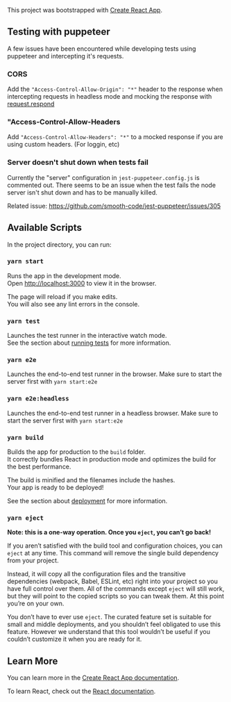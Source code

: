 This project was bootstrapped with [Create React App](https://github.com/facebook/create-react-app).

## Testing with puppeteer
A few issues have been encountered while developing tests using puppeteer and intercepting it's requests.

### CORS
Add the `"Access-Control-Allow-Origin": "*"` header to the response when intercepting requests in headless mode and mocking the response with [request.respond](https://pptr.dev/#?product=Puppeteer&version=v2.1.1&show=api-requestrespondresponse)

### "Access-Control-Allow-Headers
Add `"Access-Control-Allow-Headers": "*"` to a mocked response if you are using custom headers. (For loggin, etc)

### Server doesn't shut down when tests fail
Currently the "server" configuration in `jest-puppeteer.config.js` is commented out. There seems to be an issue when the test fails the node server isn't shut down and has to be manually killed.

Related issue: https://github.com/smooth-code/jest-puppeteer/issues/305

## Available Scripts

In the project directory, you can run:

### `yarn start`

Runs the app in the development mode.<br />
Open [http://localhost:3000](http://localhost:3000) to view it in the browser.

The page will reload if you make edits.<br />
You will also see any lint errors in the console.

### `yarn test`

Launches the test runner in the interactive watch mode.<br />
See the section about [running tests](https://facebook.github.io/create-react-app/docs/running-tests) for more information.

### `yarn e2e`

Launches the end-to-end test runner in the browser. Make sure to start the server first with `yarn start:e2e`

### `yarn e2e:headless`

Launches the end-to-end test runner in a headless browser.  Make sure to start the server first with `yarn start:e2e`

### `yarn build`

Builds the app for production to the `build` folder.<br />
It correctly bundles React in production mode and optimizes the build for the best performance.

The build is minified and the filenames include the hashes.<br />
Your app is ready to be deployed!

See the section about [deployment](https://facebook.github.io/create-react-app/docs/deployment) for more information.

### `yarn eject`

**Note: this is a one-way operation. Once you `eject`, you can’t go back!**

If you aren’t satisfied with the build tool and configuration choices, you can `eject` at any time. This command will remove the single build dependency from your project.

Instead, it will copy all the configuration files and the transitive dependencies (webpack, Babel, ESLint, etc) right into your project so you have full control over them. All of the commands except `eject` will still work, but they will point to the copied scripts so you can tweak them. At this point you’re on your own.

You don’t have to ever use `eject`. The curated feature set is suitable for small and middle deployments, and you shouldn’t feel obligated to use this feature. However we understand that this tool wouldn’t be useful if you couldn’t customize it when you are ready for it.

## Learn More

You can learn more in the [Create React App documentation](https://facebook.github.io/create-react-app/docs/getting-started).

To learn React, check out the [React documentation](https://reactjs.org/).
